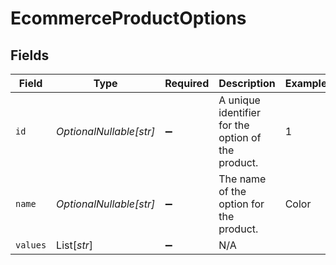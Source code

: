 # EcommerceProductOptions


## Fields

| Field                                              | Type                                               | Required                                           | Description                                        | Example                                            |
| -------------------------------------------------- | -------------------------------------------------- | -------------------------------------------------- | -------------------------------------------------- | -------------------------------------------------- |
| `id`                                               | *OptionalNullable[str]*                            | :heavy_minus_sign:                                 | A unique identifier for the option of the product. | 1                                                  |
| `name`                                             | *OptionalNullable[str]*                            | :heavy_minus_sign:                                 | The name of the option for the product.            | Color                                              |
| `values`                                           | List[*str*]                                        | :heavy_minus_sign:                                 | N/A                                                |                                                    |